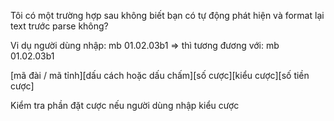 Tôi có một trường hợp sau không biết bạn có tự động phát hiện và format lại text trước parse không?

Vi dụ người dùng nhập:
mb 01.02.03b1
=> thì tương đương với:
mb
01.02.03b1

[mã đài / mã tỉnh][dấu cách hoặc dấu chấm][số cược][kiểu cược][số tiền cược]

Kiểm tra phần đặt cược nếu người dùng nhập kiểu cược
